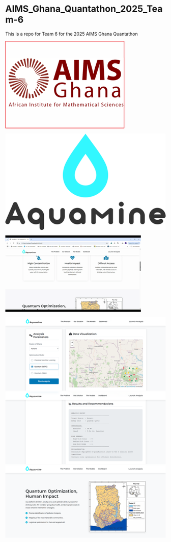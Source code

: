 # AIMS_Ghana_Quantathon_2025_Team-6
This is a repo for Team 6 for the 2025 AIMS Ghana Quantathon

![](https://github.com/MuhammadAlZafarKhan/AIMS_Ghana_Quantathon_2025_Team-6/blob/main/Aims-Ghana-Jobs-in-Ghana0.png)

![](https://github.com/MuhammadAlZafarKhan/AIMS_Ghana_Quantathon_2025_Team-6/blob/main/Logo_Black_BG.png)

![](https://github.com/MuhammadAlZafarKhan/AIMS_Ghana_Quantathon_2025_Team-6/blob/main/Team6.gif)

![](https://github.com/MuhammadAlZafarKhan/AIMS_Ghana_Quantathon_2025_Team-6/blob/main/Dashboard%20%2B%20HTML/dashboard-screenshot1.png)
![](https://github.com/MuhammadAlZafarKhan/AIMS_Ghana_Quantathon_2025_Team-6/blob/main/Dashboard%20%2B%20HTML/dashboard-screenshot2.png)
![](https://github.com/MuhammadAlZafarKhan/AIMS_Ghana_Quantathon_2025_Team-6/blob/main/Dashboard%20%2B%20HTML/dashboard-screenshot3.png)
